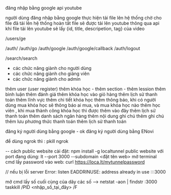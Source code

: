 đăng nhập bằng google
api youtube

người dùng đăng nhập bằng google
thực hiện tải file lên hệ thống
chờ cho file đã tải lên hệ thống hoàn tất
file sẽ được tải lên youtube thông qua api
khi file tải lên youtube sẽ lấy {id, title, descripetion, tag} của video

/users/ge

/auth/
/auth/go
/auth/google
/auth/google/callback
/auth/logout

/search/search

-   các chức năng giành cho người dùng
-   các chức năng giành cho giảng viên
-   các chức năng giành cho admin

thêm user (user register)
thêm khóa học - thêm section - thêm lession
thêm bình luận
thêm đánh giá
thêm khóa học vào giỏ hàng
thêm lịch sử thanh toán
thêm lĩnh vực
thêm chi tiết khóa học
thêm thông báo, khi có người dùng mua khóa học sẽ thông báo ai mua, và mua khóa học nào
thêm học viên , khi mua thành công khóa học thì được thêm vào đây
thêm lịch sử thanh toán
thêm danh sách ngân hàng
thêm nội dung ghi chú
thêm ghi chú
thêm lưu phương thức thanh toán
thêm lịch sử thanh toán

đăng ký người dùng bằng google - ok
đăng ký người dùng bằng ENovi



để dùng ngrok thì :   pkill ngrok


-- cách public website 
cài đặt: npm install -g localtunnel 
public website với port đang dùng: lt --port 3000 --subdomain  <đặt tên web>
mở terminal cmd lấy password vào web: curl https://loca.lt/mytunnelpassword



// nếu bị lỗi server Error: listen EADDRINUSE: address already in use :::3000

mở cmd lấy số cuối cùng của dãy các số
--> netstat -aon | findstr :3000
taskkill /PID <nhập_số_tại_đây> /F
